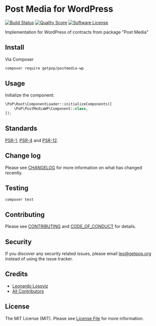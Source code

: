 # Post Media for WordPress

[![Build Status][ico-travis]][link-travis]
[![Quality Score][ico-code-quality]][link-code-quality]
[![Software License][ico-license]](LICENSE.md)

<!--
[![Latest Version on Packagist][ico-version]][link-packagist]
[![Coverage Status][ico-scrutinizer]][link-scrutinizer]
[![Total Downloads][ico-downloads]][link-downloads]
-->

Implementation for WordPress of contracts from package "Post Media"

## Install

Via Composer

``` bash
composer require getpop/postmedia-wp
```

## Usage

Initialize the component:

``` php
\PoP\Root\ComponentLoader::initializeComponents([
    \PoP\PostMediaWP\Component::class,
]);
```

## Standards

[PSR-1](https://www.php-fig.org/psr/psr-1), [PSR-4](https://www.php-fig.org/psr/psr-4) and [PSR-12](https://www.php-fig.org/psr/psr-12).

## Change log

Please see [CHANGELOG](CHANGELOG.md) for more information on what has changed recently.

## Testing

``` bash
composer test
```

## Contributing

Please see [CONTRIBUTING](CONTRIBUTING.md) and [CODE_OF_CONDUCT](CODE_OF_CONDUCT.md) for details.

## Security

If you discover any security related issues, please email leo@getpop.org instead of using the issue tracker.

## Credits

- [Leonardo Losoviz][link-author]
- [All Contributors][link-contributors]

## License

The MIT License (MIT). Please see [License File](LICENSE.md) for more information.

[ico-version]: https://img.shields.io/packagist/v/getpop/postmedia-wp.svg?style=flat-square
[ico-license]: https://img.shields.io/badge/license-MIT-brightgreen.svg?style=flat-square
[ico-travis]: https://img.shields.io/travis/getpop/postmedia-wp/master.svg?style=flat-square
[ico-scrutinizer]: https://img.shields.io/scrutinizer/coverage/g/getpop/postmedia-wp.svg?style=flat-square
[ico-code-quality]: https://img.shields.io/scrutinizer/g/getpop/postmedia-wp.svg?style=flat-square
[ico-downloads]: https://img.shields.io/packagist/dt/getpop/postmedia-wp.svg?style=flat-square

[link-packagist]: https://packagist.org/packages/getpop/postmedia-wp
[link-travis]: https://travis-ci.org/getpop/postmedia-wp
[link-scrutinizer]: https://scrutinizer-ci.com/g/getpop/postmedia-wp/code-structure
[link-code-quality]: https://scrutinizer-ci.com/g/getpop/postmedia-wp
[link-downloads]: https://packagist.org/packages/getpop/postmedia-wp
[link-author]: https://github.com/leoloso
[link-contributors]: ../../contributors
